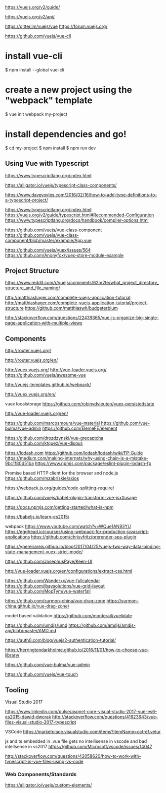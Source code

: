 

https://vuejs.org/v2/guide/

https://vuejs.org/v2/api/

https://gitter.im/vuejs/vue
https://forum.vuejs.org/

https://github.com/vuejs/vue-cli



# install vue-cli
$ npm install --global vue-cli
# create a new project using the "webpack" template
$ vue init webpack my-project
# install dependencies and go!
$ cd my-project
$ npm install
$ npm run dev


## Using Vue with Typescript

https://www.typescriptlang.org/index.html

https://alligator.io/vuejs/typescript-class-components/

https://www.davevoyles.com/2016/02/16/how-to-add-type-definitions-to-a-typescript-project/

https://www.typescriptlang.org/index.html
https://vuejs.org/v2/guide/typescript.html#Recommended-Configuration
https://www.typescriptlang.org/docs/handbook/compiler-options.html

https://github.com/vuejs/vue-class-component
https://github.com/vuejs/vue-class-component/blob/master/example/App.vue

https://github.com/vuejs/vuex/issues/564
https://github.com/Anonyfox/vuex-store-module-example


## Project Structure

https://www.reddit.com/r/vuejs/comments/62m2te/what_project_directory_structure_and_file_naming/


http://matthiashager.com/complete-vuejs-application-tutorial
http://matthiashager.com/complete-vuejs-application-tutorial/project-structure
https://github.com/matthiaswh/budgeterbium

http://stackoverflow.com/questions/22439365/vue-js-organize-big-single-page-application-with-multiple-views


## Components

http://router.vuejs.org/

http://router.vuejs.org/en/

http://vuex.vuejs.org/
http://vue-loader.vuejs.org/
https://github.com/vuejs/awesome-vue

http://vuejs-templates.github.io/webpack/

http://vuex.vuejs.org/en/

vuex localstorage
https://github.com/robinvdvleuten/vuex-persistedstate

http://vue-loader.vuejs.org/en/

https://github.com/marcosmoura/vue-material
https://github.com/vue-bulma/vue-admin
https://github.com/ElemeFE/element

https://github.com/drozdzynski/vue-grecaptcha
https://github.com/ktquez/vue-disqus


https://lodash.com
https://github.com/lodash/lodash/wiki/FP-Guide
https://medium.com/making-internets/why-using-chain-is-a-mistake-9bc1f80d51ba
https://www.npmjs.com/package/eslint-plugin-lodash-fp

Promise based HTTP client for the browser and node.js
https://github.com/mzabriskie/axios


https://webpack.js.org/guides/code-splitting-require/

https://github.com/vuejs/babel-plugin-transform-vue-jsx#usage

https://docs.npmjs.com/getting-started/what-is-npm

https://babeljs.io/learn-es2015/

webpack
https://www.youtube.com/watch?v=WQue1AN93YU
https://egghead.io/courses/using-webpack-for-production-javascript-applications
https://github.com/chrisvfritz/prerender-spa-plugin



https://ypereirareis.github.io/blog/2017/04/25/vuejs-two-way-data-binding-state-management-vuex-strict-mode/

https://github.com/JosephusPaye/Keen-UI



http://vue-loader.vuejs.org/en/configurations/extract-css.html


https://github.com/Wanderxx/vue-fullcalendar
https://github.com/jbaysolutions/vue-grid-layout
https://github.com/MopTym/vue-waterfall

https://github.com/surmon-china/vue-drag-zone
https://surmon-china.github.io/vue-drag-zone/

model based validation
https://github.com/monterail/vuelidate


https://github.com/umdjs/umd
https://github.com/amdjs/amdjs-api/blob/master/AMD.md

https://auth0.com/blog/vuejs2-authentication-tutorial/

https://herringtondarkholme.github.io/2016/11/01/how-to-choose-vue-library/

https://github.com/vue-bulma/vue-admin

https://github.com/vuejs/vue-touch

## Tooling

Visual Studio 2017

https://www.linkedin.com/pulse/aspnet-core-visual-studio-2017-vue-es6-es2015-dawid-dworak
http://stackoverflow.com/questions/41623643/vue-files-visual-studio-2017-typescript

VSCode
https://marketplace.visualstudio.com/items?itemName=octref.vetur

js and ts embedded in .vue file gets no intellisense in vscode and bad intellsense in vs2017
https://github.com/Microsoft/vscode/issues/14047

http://stackoverflow.com/questions/42058620/how-to-work-with-typescript-in-vue-files-using-vs-code

### Web Components/Standards

https://alligator.io/vuejs/custom-elements/


